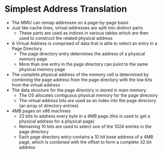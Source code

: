 # Simplest Address Translation

* The MMU can remap addresses on a page-by-page basis
* Just like cache lines, virtual addresses are split into distinct parts
  * These parts are used as indices in various tables which are then used to construct the related physical address
* A Virtual Address is comprised of data that is able to select an entry in a Page Directory
  * The page directory entry determines the address of a physical memory page
  * More than one entry in the page directory can point to the same physical memory page
* The complete physical address of the memory cell is determined by combining the page address from the page directory with the low bits from the virtual address
* The data structure for the page directory is stored in main memory
  * The OS allocates contiguous physical memory for the page directory
  * The virtual address bits are used as an index into the page directory (an array of directory entries)
* 4MB pages on x86 machines
  * 22 bits to address every byte in a 4MB page (this is used to get a physical address for a physical page)
  * Remaining 10 bits are used to select one of the 1024 entries in the page directory
  * Each page directory entry contains a 10 bit base address of a 4MB page, which is combined with the offset to form a complete 32 bit address
